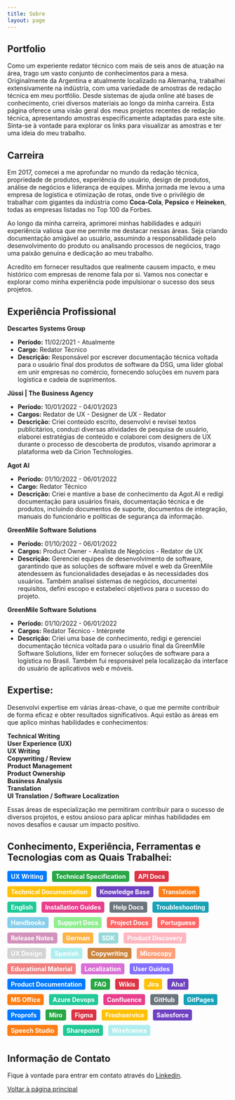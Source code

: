 ```yaml
---
title: Sobre
layout: page
---
```


## Portfolio
Como um experiente redator técnico com mais de seis anos de atuação na área, trago um vasto conjunto de conhecimentos para a mesa. Originalmente da Argentina e atualmente localizado na Alemanha, trabalhei extensivamente na indústria, com uma variedade de amostras de redação técnica em meu portfólio. Desde sistemas de ajuda online até bases de conhecimento, criei diversos materiais ao longo da minha carreira. Esta página oferece uma visão geral dos meus projetos recentes de redação técnica, apresentando amostras especificamente adaptadas para este site. Sinta-se à vontade para explorar os links para visualizar as amostras e ter uma ideia do meu trabalho.

## Carreira
Em 2017, comecei a me aprofundar no mundo da redação técnica, propriedade de produtos, experiência do usuário, design de produtos, análise de negócios e liderança de equipes. Minha jornada me levou a uma empresa de logística e otimização de rotas, onde tive o privilégio de trabalhar com gigantes da indústria como **Coca-Cola**, **Pepsico** e **Heineken**, todas as empresas listadas no Top 100 da Forbes.<br>

Ao longo da minha carreira, aprimorei minhas habilidades e adquiri experiência valiosa que me permite me destacar nessas áreas. Seja criando documentação amigável ao usuário, assumindo a responsabilidade pelo desenvolvimento do produto ou analisando processos de negócios, trago uma paixão genuína e dedicação ao meu trabalho.<br>

Acredito em fornecer resultados que realmente causem impacto, e meu histórico com empresas de renome fala por si. Vamos nos conectar e explorar como minha experiência pode impulsionar o sucesso dos seus projetos.<br>

## Experiência Profissional

**Descartes Systems Group**
- **Período:** 11/02/2021 - Atualmente
- **Cargo:** Redator Técnico
- **Descrição:** Responsável por escrever documentação técnica voltada para o usuário final dos produtos de software da DSG, uma líder global em unir empresas no comércio, fornecendo soluções em nuvem para logística e cadeia de suprimentos.

**Jüssi | The Business Agency**
- **Período:** 10/01/2022 - 04/01/2023
- **Cargos:** Redator de UX - Designer de UX - Redator
- **Descrição:** Criei conteúdo escrito, desenvolvi e revisei textos publicitários, conduzi diversas atividades de pesquisa de usuário, elaborei estratégias de conteúdo e colaborei com designers de UX durante o processo de descoberta de produtos, visando aprimorar a plataforma web da Cirion Technologies.

**Agot AI**
- **Período:** 01/10/2022 - 06/01/2022
- **Cargo:** Redator Técnico
- **Descrição:** Criei e mantive a base de conhecimento da Agot.AI e redigi documentação para usuários finais, documentação técnica e de produtos, incluindo documentos de suporte, documentos de integração, manuais do funcionário e políticas de segurança da informação.

**GreenMile Software Solutions**
- **Período:** 01/10/2022 - 06/01/2022
- **Cargos:** Product Owner - Analista de Negócios - Redator de UX
- **Descrição:** Gerenciei equipes de desenvolvimento de software, garantindo que as soluções de software móvel e web da GreenMile atendessem às funcionalidades desejadas e às necessidades dos usuários. Também analisei sistemas de negócios, documentei requisitos, defini escopo e estabeleci objetivos para o sucesso do projeto.

**GreenMile Software Solutions**
- **Período:** 01/10/2022 - 06/01/2022
- **Cargos:** Redator Técnico - Intérprete
- **Descrição:** Criei uma base de conhecimento, redigi e gerenciei documentação técnica voltada para o usuário final da GreenMile Software Solutions, líder em fornecer soluções de software para a logística no Brasil. Também fui responsável pela localização da interface do usuário de aplicativos web e móveis.

## Expertise:

Desenvolvi expertise em várias áreas-chave, o que me permite contribuir de forma eficaz e obter resultados significativos. Aqui estão as áreas em que aplico minhas habilidades e conhecimentos:

**Technical Writing** <br>
**User Experience (UX)**  <br>
**UX Writing**  <br>
**Copywriting / Review**  <br>
**Product Management** <br>
**Product Ownership**  <br>
**Business Analysis** <br>
**Translation**  <br>
**UI Translation / Software Localization** <br>

Essas áreas de especialização me permitiram contribuir para o sucesso de diversos projetos, e estou ansioso para aplicar minhas habilidades em novos desafios e causar um impacto positivo.<br>

## Conhecimento, Experiência, Ferramentas e Tecnologias com as Quais Trabalhei:


<style>
.tag {
  display: inline-block;
  padding: 4px 8px;
  border-radius: 4px;
  color: #ffffff !important; /* White color */
  font-size: 14px;
  font-weight: bold;
  margin-right: 8px;
  margin-bottom: 10px;
}

/* Add the background colors for each category */
.tag:nth-child(1) { background-color: #007bff; } /* UX Writing */
.tag:nth-child(2) { background-color: #28a745; } /* Technical Specification */
.tag:nth-child(3) { background-color: #dc3545; } /* API Docs */
.tag:nth-child(4) { background-color: #ffc107; } /* Technical Documentation */
.tag:nth-child(5) { background-color: #6f42c1; } /* Knowledge Base */
.tag:nth-child(6) { background-color: #fd7e14; } /* Translation */
.tag:nth-child(7) { background-color: #20c997; } /* English */
.tag:nth-child(8) { background-color: #e83e8c; } /* Installation Guides */
.tag:nth-child(9) { background-color: #6c757d; } /* Help Docs */
.tag:nth-child(10) { background-color: #17a2b8; } /* Troubleshooting */
.tag:nth-child(11) { background-color: #87ceeb; } /* Handbooks */
.tag:nth-child(12) { background-color: #90ee90; } /* Support Docs */
.tag:nth-child(13) { background-color: #ff6666; } /* Project Docs */
.tag:nth-child(14) { background-color: #ffff99; } /* Portuguese */
.tag:nth-child(15) { background-color: #d291bc; } /* Release Notes */
.tag:nth-child(16) { background-color: #ffb347; } /* German */
.tag:nth-child(17) { background-color: #98d8d8; } /* SDK */
.tag:nth-child(18) { background-color: #ffb6c1; } /* Product Discovery */
.tag:nth-child(19) { background-color: #d3d3d3; } /* UX Design */
.tag:nth-child(20) { background-color: #afeeee; } /* Spanish */
.tag:nth-child(21) { background-color: #cd853f; } /* Copywriting */
.tag:nth-child(22) { background-color: #ffa07a; } /* Microcopy */
.tag:nth-child(23) { background-color: #f08080; } /* Educational Material */
.tag:nth-child(24) { background-color: #da70d6; } /* Localization */
.tag:nth-child(25) { background-color: #8470ff; } /* User Guides */
.tag:nth-child(26) { background-color: #007bff; } /* Product Documentation */
.tag:nth-child(27) { background-color: #28a745; } /* FAQ */
.tag:nth-child(28) { background-color: #dc3545; } /* Wikis */
.tag:nth-child(29) { background-color: #ffc107; } /* Jira */
.tag:nth-child(30) { background-color: #6f42c1; } /* Aha! */
.tag:nth-child(31) { background-color: #fd7e14; } /* MS Office */
.tag:nth-child(32) { background-color: #20c997; } /* Azure Devops */
.tag:nth-child(33) { background-color: #e83e8c; } /* Confluence */
.tag:nth-child(34) { background-color: #6c757d; } /* GitHub */
.tag:nth-child(35) { background-color: #17a2b8; } /* GitPages */
.tag:nth-child(36) { background-color: #007bff; } /* Proprofs */
.tag:nth-child(37) { background-color: #28a745; } /* Miro */
.tag:nth-child(38) { background-color: #dc3545; } /* Figma */
.tag:nth-child(39) { background-color: #ffc107; } /* Freshservice */
.tag:nth-child(40) { background-color: #6f42c1; } /* Salesforce */
.tag:nth-child(41) { background-color: #fd7e14; } /* Speech Studio  */
.tag:nth-child(42) { background-color: #20c997; } /* Sharepoint */
.tag:nth-child(43) { background-color: #afeeee; } /* Wireframes */

</style>

<span class="tag" style="background-color: #007bff;">UX Writing</span>
<span class="tag" style="background-color: #28a745;">Technical Specification</span>
<span class="tag" style="background-color: #dc3545;">API Docs</span>
<span class="tag" style="background-color: #ffc107;">Technical Documentation</span>
<span class="tag" style="background-color: #6f42c1;">Knowledge Base</span>
<span class="tag" style="background-color: #fd7e14;">Translation</span>
<span class="tag" style="background-color: #20c997;">English</span>
<span class="tag" style="background-color: #e83e8c;">Installation Guides</span>
<span class="tag" style="background-color: #6c757d;">Help Docs</span>
<span class="tag" style="background-color: #17a2b8;">Troubleshooting</span>
<span class="tag" style="background-color: #87ceeb;">Handbooks</span>
<span class="tag" style="background-color: #90ee90;">Support Docs</span>
<span class="tag" style="background-color: #ff6666;">Project Docs</span>
<span class="tag" style="background-color: #ff6666;">Portuguese</span>
<span class="tag" style="background-color: #d291bc;">Release Notes</span>
<span class="tag" style="background-color: #ffb347;">German</span>
<span class="tag" style="background-color: #98d8d8;">SDK</span>
<span class="tag" style="background-color: #ffb6c1;">Product Discovery</span>
<span class="tag" style="background-color: #d3d3d3;">UX Design</span>
<span class="tag" style="background-color: #afeeee;">Spanish</span>
<span class="tag" style="background-color: #cd853f;">Copywriting</span>
<span class="tag" style="background-color: #ffa07a;">Microcopy</span>
<span class="tag" style="background-color: #f08080;">Educational Material</span>
<span class="tag" style="background-color: #da70d6;">Localization</span>
<span class="tag" style="background-color: #8470ff;">User Guides</span>
<span class="tag" style="background-color: #007bff;">Product Documentation</span>
<span class="tag" style="background-color: #28a745;">FAQ</span>
<span class="tag" style="background-color: #dc3545;">Wikis</span>
<span class="tag" style="background-color: #ffc107;">Jira</span>
<span class="tag" style="background-color: #6f42c1;">Aha!</span>
<span class="tag" style="background-color: #fd7e14;">MS Office</span>
<span class="tag" style="background-color: #20c997;">Azure Devops</span>
<span class="tag" style="background-color: #e83e8c;">Confluence</span>
<span class="tag" style="background-color: #6c757d;">GitHub</span>
<span class="tag" style="background-color: #17a2b8;">GitPages</span>
<span class="tag" style="background-color: #007bff;">Proprofs</span>
<span class="tag" style="background-color: #28a745;">Miro</span>
<span class="tag" style="background-color: #dc3545;">Figma</span>
<span class="tag" style="background-color: #ffc107;">Freshservice</span>
<span class="tag" style="background-color: #6f42c1;">Salesforce</span>
<span class="tag" style="background-color: #fd7e14;">Speech Studio</span>
<span class="tag" style="background-color: #20c997;"> Sharepoint </span>
<span class="tag" style="background-color: #afeeee;"> Wireframes </span>
 <br>
 
## Informação de Contato
Fique à vontade para entrar em contato através do [Linkedin](https://www.linkedin.com/in/jonathan-demian-pinetta/).
<br>

[Voltar à página principal](/)